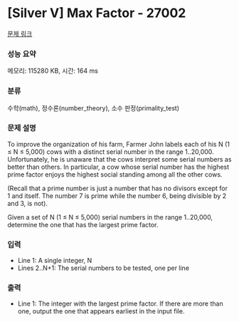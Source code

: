 # [Silver V] Max Factor - 27002 

[문제 링크](https://www.acmicpc.net/problem/27002) 

### 성능 요약

메모리: 115280 KB, 시간: 164 ms

### 분류

수학(math), 정수론(number_theory), 소수 판정(primality_test)

### 문제 설명

<p>To improve the organization of his farm, Farmer John labels each of his N (1 ≤ N ≤ 5,000) cows with a distinct serial number in the range 1..20,000. Unfortunately, he is unaware that the cows interpret some serial numbers as better than others. In particular, a cow whose serial number has the highest prime factor enjoys the highest social standing among all the other cows.</p>

<p>(Recall that a prime number is just a number that has no divisors except for 1 and itself. The number 7 is prime while the number 6, being divisible by 2 and 3, is not).</p>

<p>Given a set of N (1 ≤ N ≤ 5,000) serial numbers in the range 1..20,000, determine the one that has the largest prime factor.</p>

### 입력 

 <ul>
	<li>Line 1: A single integer, N</li>
	<li>Lines 2..N+1: The serial numbers to be tested, one per line</li>
</ul>

### 출력 

 <ul>
	<li>Line 1: The integer with the largest prime factor. If there are more than one, output the one that appears earliest in the input file.</li>
</ul>

